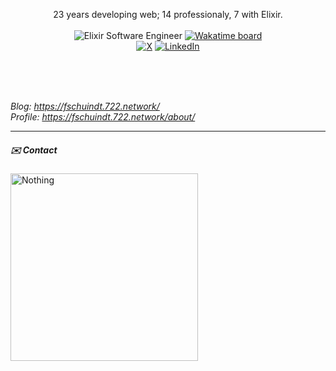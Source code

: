 <p align="center">
23 years developing web; 14 professionaly, 7 with Elixir.<br /><br />
<img alt="Elixir Software Engineer" src="https://img.shields.io/badge/-Software%20Engineer-1?style=flat-square&logo=Elixir&logoColor=white&color=814194&label=Elixir" />
<a href="https://wakatime.com/@b4803594-fc57-4632-b11d-b22e904c73a1"><img src="https://wakatime.com/badge/user/b4803594-fc57-4632-b11d-b22e904c73a1.svg" alt="Wakatime board" /></a>
<br />
<a href="https://x.com/fschuindt/" target="_blank"><img alt="X" src="https://img.shields.io/badge/fschuindt-%2312100E.svg?&style=flat-square&logo=x&logoColor=white" /></a>
<a href="https://www.linkedin.com/in/fschuindt/" target="_blank"><img alt="LinkedIn" src="https://img.shields.io/badge/LinkedIn-%230077B5.svg?&style=flat-square&logo=linkedin&logoColor=white" /></a>
</p>

<br /><br /><br />

*Blog: https://fschuindt.722.network/*  
*Profile: https://fschuindt.722.network/about/*

------------

<h5>✉️ Contact</h5>
<img alt="Nothing" width="300" src="https://fschuindt.722.network/images/nothing_relevant.png" />
